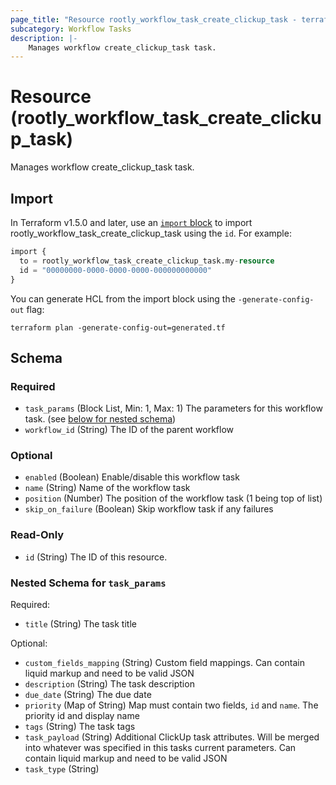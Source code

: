 ```yaml
---
page_title: "Resource rootly_workflow_task_create_clickup_task - terraform-provider-rootly"
subcategory: Workflow Tasks
description: |-
    Manages workflow create_clickup_task task.
---
```


# Resource (rootly_workflow_task_create_clickup_task)

Manages workflow create_clickup_task task.



## Import

In Terraform v1.5.0 and later, use an [`import` block](https://developer.hashicorp.com/terraform/language/import) to import rootly_workflow_task_create_clickup_task using the `id`. For example:

```terraform
import {
  to = rootly_workflow_task_create_clickup_task.my-resource
  id = "00000000-0000-0000-0000-000000000000"
}
```

You can generate HCL from the import block using the `-generate-config-out` flag:

```console
terraform plan -generate-config-out=generated.tf
```

<!-- schema generated by tfplugindocs -->
## Schema

### Required

- `task_params` (Block List, Min: 1, Max: 1) The parameters for this workflow task. (see [below for nested schema](#nestedblock--task_params))
- `workflow_id` (String) The ID of the parent workflow

### Optional

- `enabled` (Boolean) Enable/disable this workflow task
- `name` (String) Name of the workflow task
- `position` (Number) The position of the workflow task (1 being top of list)
- `skip_on_failure` (Boolean) Skip workflow task if any failures

### Read-Only

- `id` (String) The ID of this resource.

<a id="nestedblock--task_params"></a>
### Nested Schema for `task_params`

Required:

- `title` (String) The task title

Optional:

- `custom_fields_mapping` (String) Custom field mappings. Can contain liquid markup and need to be valid JSON
- `description` (String) The task description
- `due_date` (String) The due date
- `priority` (Map of String) Map must contain two fields, `id` and `name`. The priority id and display name
- `tags` (String) The task tags
- `task_payload` (String) Additional ClickUp task attributes. Will be merged into whatever was specified in this tasks current parameters. Can contain liquid markup and need to be valid JSON
- `task_type` (String)

